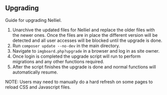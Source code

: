 ## Upgrading
Guide for upgrading Nelliel.

1. Unarchive the updated files for Nelliel and replace the older files with the newer ones. Once the files are in place the different version will be detected and all user accesses will be blocked until the upgrade is done.
2. Run `composer update --no-dev` in the main directory.
3. Navigate to `imgboard.php?upgrade` in a browser and log in as site owner.
4. Once login is completed the upgrade script will run to perform migrations and any other functions required.
5. After the script finishes the upgrade is done and normal functions will automatically resume.

NOTE: Users may need to manually do a hard refresh on some pages to reload CSS and Javascript files.